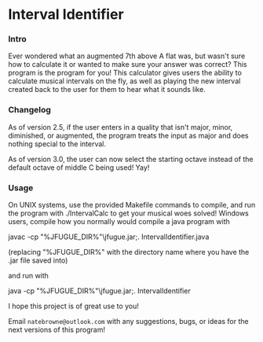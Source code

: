 # Interval Identifier

### Intro

Ever wondered what an augmented 7th above A flat was, but wasn't sure how to
calculate it or wanted to make sure your answer was correct? This program is the
program for you! This calculator gives users the ability to calculate musical
intervals on the fly, as well as playing the new interval created back to the
user for them to hear what it sounds like.

### Changelog

As of version 2.5, if the user
enters in a quality that isn't major, minor, diminished, or augmented, the
program treats the input as major and does nothing special to the interval.

As of version 3.0, the user can now select the starting octave instead of the
default octave of middle C being used! Yay!

### Usage

On UNIX systems, use the provided Makefile commands to compile, and run the
program with ./IntervalCalc to get your musical woes solved! Windows users,
compile how you normally would compile a java program with

javac -cp "%JFUGUE_DIR%"\jfugue.jar;. IntervalIdentifier.java

(replacing "%JFUGUE_DIR%" with the directory name where you have the .jar file
saved into)

and run with

java -cp "%JFUGUE_DIR%"\jfugue.jar;. IntervalIdentifier

I hope this project is of great use to you!

Email `natebrowne@outlook.com` with any suggestions, bugs, or ideas for the next
versions of this program!
